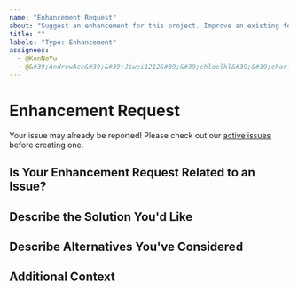 ```yaml
---
name: "Enhancement Request"
about: "Suggest an enhancement for this project. Improve an existing feature"
title: ""
labels: "Type: Enhancement"
assignees:
  - @KenNoYu
  - @&#39;AndrewAce&#39;&#39;Jiwei1212&#39;&#39;chloelkl&#39;&#39;charlotte575757&#39;
---
```


# Enhancement Request

Your issue may already be reported!
Please check out our [active issues](https://github.com/KenNoYu/Vegeatery/issues) before creating one.

## Is Your Enhancement Request Related to an Issue?



## Describe the Solution You'd Like



## Describe Alternatives You've Considered



## Additional Context


